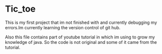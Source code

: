 # Tic_toe
This is my first project that im not finished with and 
currently debugging my errors.Im currently learning the version 
control of git hub.

Also this file contains part of youtube tutorial in which im using to grow my knowledge of java. So the code is not original
and some of it came from the tutorial.

